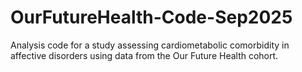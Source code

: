 # OurFutureHealth-Code-Sep2025
Analysis code for a study assessing cardiometabolic comorbidity in affective disorders using data from the Our Future Health cohort. 

